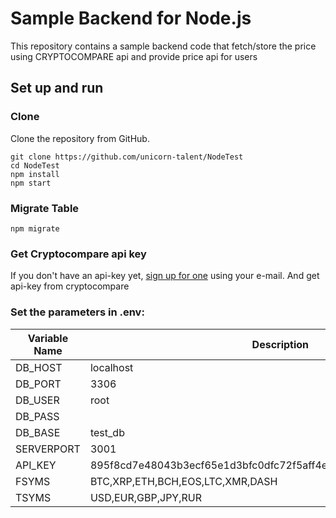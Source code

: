 # Sample Backend for Node.js

This repository contains a sample backend code that fetch/store the price using CRYPTOCOMPARE api and provide price api for users

## Set up and run 

### Clone

Clone the repository from GitHub.

```
git clone https://github.com/unicorn-talent/NodeTest
cd NodeTest
npm install
npm start
```

### Migrate Table

```
npm migrate
```

### Get Cryptocompare api key

If you don't have an api-key yet, [sign up for one](https://www.cryptocompare.com/) using your e-mail. And get api-key from cryptocompare


### Set the parameters in .env:

| Variable Name                     | Description                    |
|-----------------------------------|--------------------------------|
| DB_HOST                   | localhost |
| DB_PORT                  | 3306 |
| DB_USER               | root |
| DB_PASS                  |  |
| DB_BASE                  | test_db |
| SERVERPORT                   | 3001 |
| API_KEY                   | 895f8cd7e48043b3ecf65e1d3bfc0dfc72f5aff4e6b2dc08cbee8943ae9a0866 |
| FSYMS                   | BTC,XRP,ETH,BCH,EOS,LTC,XMR,DASH |
| TSYMS                   | USD,EUR,GBP,JPY,RUR |

